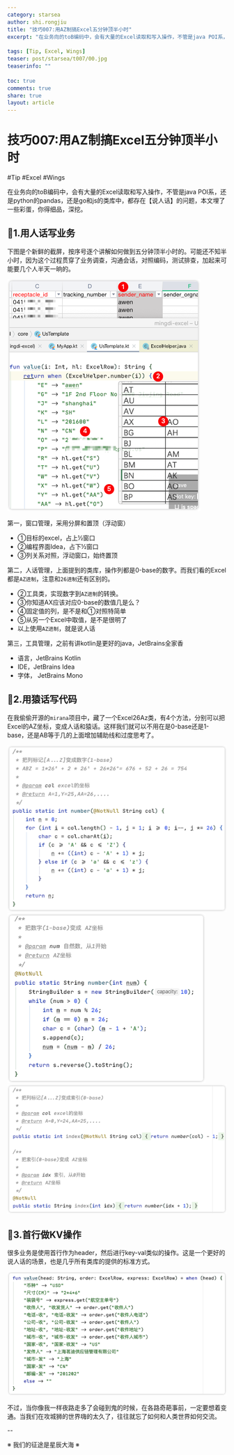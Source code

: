 ```yaml
---
category: starsea
author: shi.rongjiu
title: "技巧007:用AZ制搞Excel五分钟顶半小时"
excerpt: "在业务向的toB编码中，会有大量的Excel读取和写入操作，不管是java POI系，还是python的pandas，还是go和js的类库中，都存在【说人话】的问题，本文埋了一些彩蛋，你得细品，深挖。"

tags: [Tip, Excel, Wings]
teaser: post/starsea/t007/00.jpg
teaserinfo: ""

toc: true
comments: true
share: true
layout: article
---
```


# 技巧007:用AZ制搞Excel五分钟顶半小时

 #Tip #Excel #Wings

在业务向的toB编码中，会有大量的Excel读取和写入操作，不管是java POI系，还是python的pandas，还是go和js的类库中，都存在【说人话】的问题，本文埋了一些彩蛋，你得细品，深挖。

## 🦁1.用人话写业务

下图是个新鲜的截屏，按序号逐个讲解如何做到五分钟顶半小时的。可能还不知半小时，因为这个过程贯穿了业务调查，沟通会话，对照编码，测试排查，加起来可能要几个人半天一晌的。

<img src="/images/post/starsea/t007/01.png">

第一，窗口管理，采用分屏和置顶（浮动窗）

* ①目标的excel，占上½窗口
* ②编程界面Idea，占下½窗口
* ③列关系对照，浮动窗口，始终置顶

第二，人话管理，上面提到的类库，操作列都是0-base的数字。而我们看的Excel都是`AZ进制`，注意和`26进制`还有区别的。

* ②工具类，实现数字到`AZ进制`的转换。
* ③你知道AX应该对应0-base的数值几是么？
* ④固定值的列，是不是和①对照特简单
* ⑤从另一个Excel中取值，是不是很明了
* 以上使用`AZ进制`，就是说人话

第三，工具管理，之前有讲kotlin是更好的java，JetBrains全家香

* 语言，JetBrains Kotlin
* IDE，JetBrains Idea
* 字体， JetBrains Mono 

## 🦁2.用猿话写代码

在我偷偷开源的`mirana`项目中，藏了一个Excel26Az类，有4个方法，分别可以把Excel的AZ坐标，变成人话和猿话。这样我们就可以不用在是0-base还是1-base，还是AB等于几的上面增加辅助线和过度思考了。

<img src="/images/post/starsea/t007/02.png">
<img src="/images/post/starsea/t007/03.png">
<img src="/images/post/starsea/t007/04.png">

## 🦁3.首行做KV操作

很多业务是使用首行作为header，然后进行key-val类似的操作。这是一个更好的说人话的场景，也是几乎所有类库的提供的标准方式。

<img src="/images/post/starsea/t007/05.png">

不过，当你像我一样夜路走多了会碰到鬼的时候，在各路奇葩事前，一定要想着变通。当我们在攻城狮的世界嗨的太久了，往往就忘了如何和人类世界如何​交流。​

--

※ 我们的征途是星辰大海 ※